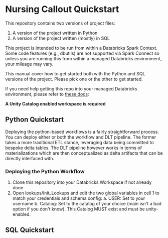 # Nursing Callout Quickstart
This repository contains two versions of project files:
1. A version of the project written in Python
2. A version of the project written (mostly) in SQL

This project is intended to be run from within a Databricks Spark Context. Some code features (e.g., dbutils) are not supported via Spark Connect so unless you are running this from within a managed Databricks environment, your mileage may vary.

This manual cover how to get started both with the Python and SQL versions of the project. Please pick one or the other to get started.

If you need help getting this repo into your managed Databricks environment, please refer to [these docs](https://docs.databricks.com/repos/index.html):

**A Unity Catalog enabled workspace is required**

## Python Quickstart
Deploying the python-based workflows is a fairly straightforward process. You can deploy either or both the workflow and DLT pipeline. The former takes a more traditional ETL stance, leveraging data being committed to bespoke delta tables. The DLT pipeline however works in terms of materializations which are then conceptualized as delta artifacts that can be directly interfaced with.

### Deploying the Python Workflow
1. Clone this repository into your Databricks Workspace if not already done.
2. Open lookups/Init_Lookups and edit the two global variables in cell 1 to match your credentials and schema config:
  a. USER: Set to your username
  b. Catalog: Set to the catalog of your choice (main isn't a bad option if you don't know). This Catalog MUST exist and must be unity-enabled.

## SQL Quickstart
